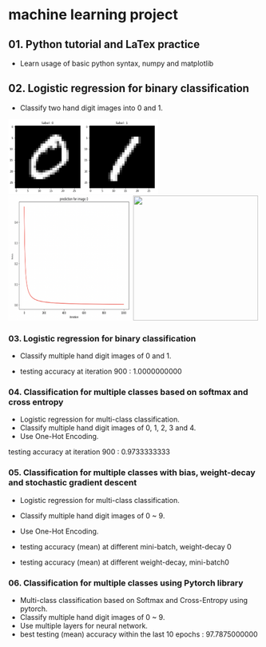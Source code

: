 # machine learning project

## 01. Python tutorial and LaTex practice

* Learn usage of basic python syntax, numpy and matplotlib

## 02. Logistic regression for binary classification

* Classify two hand digit images into 0 and 1.
<img src="./readme-images/02/data.png" width="300px" height="150px"/>
<img src="./readme-images/02/pred2.png" width="250px" height="250px"/><img src="./readme_images/02/pred1.png" width="250px" height="250px"/>



### 03. Logistic regression for binary classification

* Classify multiple hand digit images of 0 and 1.

* testing accuracy at iteration 900 : 1.0000000000

### 04. Classification for multiple classes based on softmax and cross entropy


* Logistic regression for multi-class classification.
* Classify multiple hand digit images of 0, 1, 2, 3 and 4.
* Use One-Hot Encoding.

testing accuracy at iteration 900 : 0.9733333333

### 05. Classification for multiple classes with bias, weight-decay and stochastic gradient descent

* Logistic regression for multi-class classification.
* Classify multiple hand digit images of 0 ~ 9.
* Use One-Hot Encoding.

* testing accuracy (mean) at different mini-batch, weight-decay 0

* testing accuracy (mean) at different weight-decay, mini-batch0

### 06. Classification for multiple classes using Pytorch library

* Multi-class classification based on Softmax and Cross-Entropy using pytorch.
* Classify multiple hand digit images of 0 ~ 9.
* Use multiple layers for neural network.
* best testing (mean) accuracy within the last 10 epochs : 97.7875000000
